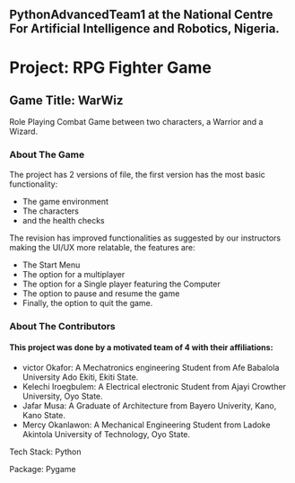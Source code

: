 ## PythonAdvancedTeam1 at the National Centre For Artificial Intelligence and Robotics, Nigeria.
# Project: RPG Fighter Game
## Game Title: **WarWiz**
Role Playing Combat Game between two characters, a Warrior and a Wizard.

### About The Game

The project has 2 versions of file, the first version has the most basic functionality:

- The game environment
- The characters
- and the health checks

The revision has improved functionalities as suggested by our instructors making the UI/UX more relatable, the features are:

- The Start Menu
- The option for a multiplayer
- The option for a Single player featuring the Computer
- The option to pause and resume the game
- Finally, the option to quit the game.

### About The Contributors


#### This project was done by a motivated team of 4 with their affiliations:

- victor Okafor: A Mechatronics engineering Student from Afe Babalola University Ado Ekiti, Ekiti State.
- Kelechi Iroegbulem: A Electrical electronic Student from Ajayi Crowther University, Oyo State.
- Jafar Musa: A Graduate of Architecture from Bayero Univerity, Kano, Kano State.
- Mercy Okanlawon: A Mechanical Engineering Student from Ladoke Akintola University of Technology, Oyo State. 

Tech Stack: Python

Package: Pygame
